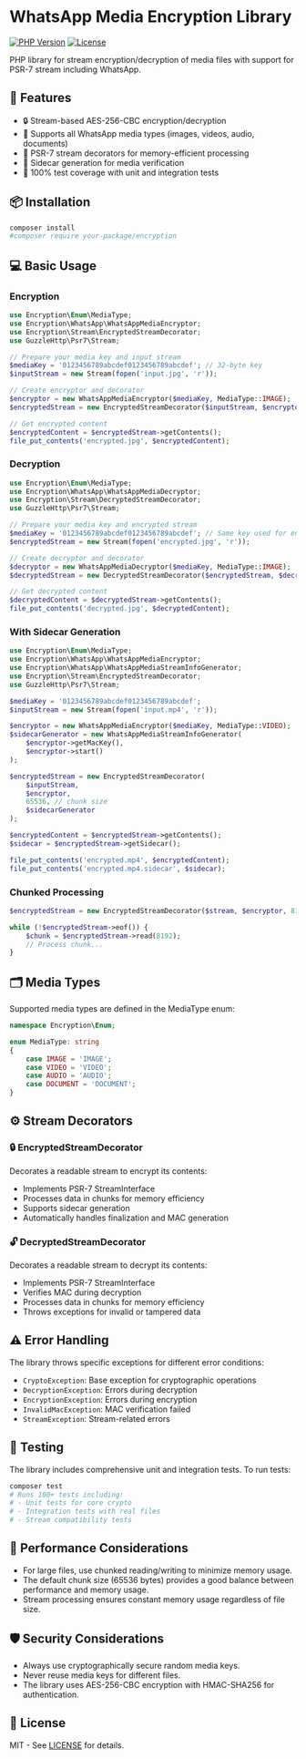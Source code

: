 # WhatsApp Media Encryption Library

[![PHP Version](https://img.shields.io/badge/php-8.1%2B-blue.svg)](https://php.net/)
[![License](https://img.shields.io/badge/license-MIT-blue.svg)](LICENSE)

PHP library for stream encryption/decryption of media files with support for PSR-7 stream including WhatsApp.

## 🚀 Features

- 🔒 Stream-based AES-256-CBC encryption/decryption
- 📁 Supports all WhatsApp media types (images, videos, audio, documents)
- 🌊 PSR-7 stream decorators for memory-efficient processing
- 🔎 Sidecar generation for media verification
- 🧪 100% test coverage with unit and integration tests

## 📦 Installation

```bash
composer install
#composer require your-package/encryption
```

## 💻 Basic Usage

### Encryption
```php
use Encryption\Enum\MediaType;
use Encryption\WhatsApp\WhatsAppMediaEncryptor;
use Encryption\Stream\EncryptedStreamDecorator;
use GuzzleHttp\Psr7\Stream;

// Prepare your media key and input stream
$mediaKey = '0123456789abcdef0123456789abcdef'; // 32-byte key
$inputStream = new Stream(fopen('input.jpg', 'r'));

// Create encryptor and decorator
$encryptor = new WhatsAppMediaEncryptor($mediaKey, MediaType::IMAGE);
$encryptedStream = new EncryptedStreamDecorator($inputStream, $encryptor);

// Get encrypted content
$encryptedContent = $encryptedStream->getContents();
file_put_contents('encrypted.jpg', $encryptedContent);
```

### Decryption
```php
use Encryption\Enum\MediaType;
use Encryption\WhatsApp\WhatsAppMediaDecryptor;
use Encryption\Stream\DecryptedStreamDecorator;
use GuzzleHttp\Psr7\Stream;

// Prepare your media key and encrypted stream
$mediaKey = '0123456789abcdef0123456789abcdef'; // Same key used for encryption
$encryptedStream = new Stream(fopen('encrypted.jpg', 'r'));

// Create decryptor and decorator
$decryptor = new WhatsAppMediaDecryptor($mediaKey, MediaType::IMAGE);
$decryptedStream = new DecryptedStreamDecorator($encryptedStream, $decryptor);

// Get decrypted content
$decryptedContent = $decryptedStream->getContents();
file_put_contents('decrypted.jpg', $decryptedContent);
```

### With Sidecar Generation
```php
use Encryption\Enum\MediaType;
use Encryption\WhatsApp\WhatsAppMediaEncryptor;
use Encryption\WhatsApp\WhatsAppMediaStreamInfoGenerator;
use Encryption\Stream\EncryptedStreamDecorator;
use GuzzleHttp\Psr7\Stream;

$mediaKey = '0123456789abcdef0123456789abcdef';
$inputStream = new Stream(fopen('input.mp4', 'r'));

$encryptor = new WhatsAppMediaEncryptor($mediaKey, MediaType::VIDEO);
$sidecarGenerator = new WhatsAppMediaStreamInfoGenerator(
    $encryptor->getMacKey(), 
    $encryptor->start()
);

$encryptedStream = new EncryptedStreamDecorator(
    $inputStream, 
    $encryptor,
    65536, // chunk size
    $sidecarGenerator
);

$encryptedContent = $encryptedStream->getContents();
$sidecar = $encryptedStream->getSidecar();

file_put_contents('encrypted.mp4', $encryptedContent);
file_put_contents('encrypted.mp4.sidecar', $sidecar);
```

### Chunked Processing
```php
$encryptedStream = new EncryptedStreamDecorator($stream, $encryptor, 8192);

while (!$encryptedStream->eof()) {
    $chunk = $encryptedStream->read(8192);
    // Process chunk...
}
```

## 🗂️ Media Types
Supported media types are defined in the MediaType enum:
```php
namespace Encryption\Enum;

enum MediaType: string
{
    case IMAGE = 'IMAGE';
    case VIDEO = 'VIDEO';
    case AUDIO = 'AUDIO';
    case DOCUMENT = 'DOCUMENT';
}
```

## ⚙️ Stream Decorators

### 🔒 EncryptedStreamDecorator
Decorates a readable stream to encrypt its contents:

- Implements PSR-7 StreamInterface
- Processes data in chunks for memory efficiency
- Supports sidecar generation
- Automatically handles finalization and MAC generation

### 🔓 DecryptedStreamDecorator
Decorates a readable stream to decrypt its contents:

- Implements PSR-7 StreamInterface
- Verifies MAC during decryption
- Processes data in chunks for memory efficiency
- Throws exceptions for invalid or tampered data

## ⚠️ Error Handling
The library throws specific exceptions for different error conditions:

- `CryptoException`: Base exception for cryptographic operations
- `DecryptionException`: Errors during decryption
- `EncryptionException`: Errors during encryption
- `InvalidMacException`: MAC verification failed
- `StreamException`: Stream-related errors

## 🧪 Testing
The library includes comprehensive unit and integration tests. To run tests:

```bash
composer test
# Runs 100+ tests including:
# - Unit tests for core crypto
# - Integration tests with real files
# - Stream compatibility tests
```

## 🚀 Performance Considerations
- For large files, use chunked reading/writing to minimize memory usage.
- The default chunk size (65536 bytes) provides a good balance between performance and memory usage.
- Stream processing ensures constant memory usage regardless of file size.

## 🛡️ Security Considerations
- Always use cryptographically secure random media keys.
- Never reuse media keys for different files.
- The library uses AES-256-CBC encryption with HMAC-SHA256 for authentication.

## 📜 License

MIT - See [LICENSE](https://en.wikipedia.org/wiki/MIT_License) for details.
